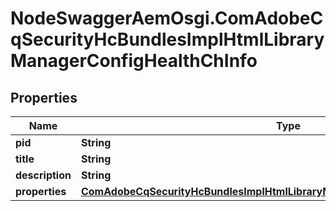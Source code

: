# NodeSwaggerAemOsgi.ComAdobeCqSecurityHcBundlesImplHtmlLibraryManagerConfigHealthChInfo

## Properties
Name | Type | Description | Notes
------------ | ------------- | ------------- | -------------
**pid** | **String** |  | [optional] 
**title** | **String** |  | [optional] 
**description** | **String** |  | [optional] 
**properties** | [**ComAdobeCqSecurityHcBundlesImplHtmlLibraryManagerConfigHealthChProperties**](ComAdobeCqSecurityHcBundlesImplHtmlLibraryManagerConfigHealthChProperties.md) |  | [optional] 


